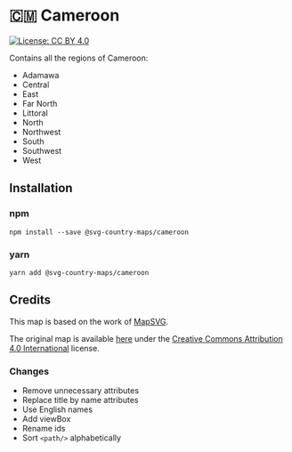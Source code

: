 # 🇨🇲 Cameroon

[![License: CC BY 4.0](https://img.shields.io/badge/License-CC%20BY%204.0-blue.svg)](https://creativecommons.org/licenses/by/4.0/)

Contains all the regions of Cameroon:
* Adamawa
* Central
* East
* Far North
* Littoral
* North
* Northwest
* South
* Southwest
* West

## Installation

### npm

`npm install --save @svg-country-maps/cameroon`

### yarn

`yarn add @svg-country-maps/cameroon`

## Credits

This map is based on the work of [MapSVG](https://mapsvg.com).

The original map is available [here](https://mapsvg.com/maps/cameroon) under the [Creative Commons Attribution 4.0 International](https://creativecommons.org/licenses/by/4.0/) license.

### Changes

* Remove unnecessary attributes
* Replace title by name attributes
* Use English names
* Add viewBox
* Rename ids
* Sort `<path/>` alphabetically

